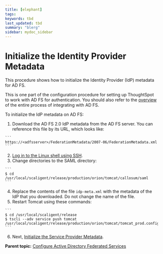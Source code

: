 ```yaml
---
title: [elephant]
tags: 
keywords: tbd
last_updated: tbd
summary: "blerg"
sidebar: mydoc_sidebar
---
```

# Initialize the Identity Provider Metadata

This procedure shows how to initialize the Identity Provider \(IdP\) metadata for AD FS.

This is one part of the configuration procedure for setting up ThoughtSpot to work with AD FS for authentication. You should also refer to the [overview](integrate_ADFS.html#) of the entire process of integrating with AD FS.

To initialize the IdP metadata on AD FS:

1.   Download the AD FS 2.0 IdP metadata from the AD FS server. You can reference this file by its URL, which looks like: 

    ```
    https://<adfsserver>/FederationMetadata/2007-06/FederationMetadata.xml
    ```

2.   [Log in to the Linux shell using SSH](../introduction/login_console.html#). 
3.   Change directories to the SAML directory: 

    ```
    $ cd /usr/local/scaligent/release/production/orion/tomcat/callosum/saml
    ```

4.   Replace the contents of the file `idp-meta.xml` with the metadata of the IdP that you downloaded. Do not change the name of the file. 
5.   Restart Tomcat using these commands: 

    ```
    $ cd /usr/local/scaligent/release 
    $ tscli --adv service push tomcat /usr/local/scaligent/release/production/orion/tomcat/tomcat_prod.config
    ```

6.   Next, [Initialize the Service Provider Metadata](initialize_SP.html). 

**Parent topic:** [Configure Active Directory Federated Services](../../application_integration/SAML/integrate_ADFS.html)

